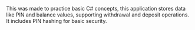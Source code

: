 This was made to practice basic C# concepts, this application stores data like PIN and balance values, supporting withdrawal and deposit operations. It includes PIN hashing for basic security.
